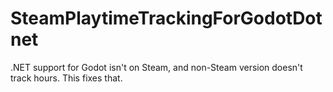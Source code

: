 # SteamPlaytimeTrackingForGodotDotnet
.NET support for Godot isn't on Steam, and non-Steam version doesn't track hours. This fixes that.
